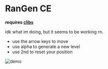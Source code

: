 # RanGen CE
**requires [clibs](tiny.cc/clibs)**

idk what im doing, but it seems to be working rn.
- use the arrow keys to move
- use alpha to generate a new level
- use 2nd to reset your position

![demo](https://i.ibb.co/LtC1jfy/4f13ff476596.png "i know the background looks pink here, its because i accidentally changed the color right before recording")
